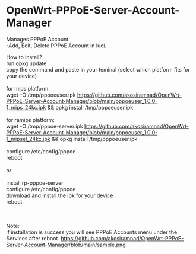 # OpenWrt-PPPoE-Server-Account-Manager
Manages PPPoE Account<br/>
-Add, Edit, Delete PPPoE Account in luci.

How to install?<br/>
run opkg update<br/>
copy the command and paste in your teminal (select which platform fits for your device) <br/>
<br/>
for mips platform:<br/>
wget -O /tmp/pppoeuser.ipk https://github.com/akosiramnad/OpenWrt-PPPoE-Server-Account-Manager/blob/main/pppoeuser_1.0.0-1_mips_24kc.ipk && opkg install /tmp/pppoeuser.ipk<br/>
<br/>
for ramips platform:<br/>
wget -O /tmp/pppoe-server.ipk https://github.com/akosiramnad/OpenWrt-PPPoE-Server-Account-Manager/blob/main/pppoeuser_1.0.0-1_mipsel_24kc.ipk && opkg install /tmp/pppoeuser.ipk<br/>
<br/>
configure /etc/config/pppoe<br/>
reboot<br/>
<br/>
or<br/>
<br/>
install rp-pppoe-server<br/>
configure /etc/config/pppoe<br/>
download and install the ipk for your device<br/>
reboot<br/>
<br/>
<br/>

Note:<br/>
if installation is success you will see PPPoE Accounts menu under the Services after reboot.
https://github.com/akosiramnad/OpenWrt-PPPoE-Server-Account-Manager/blob/main/sample.png
